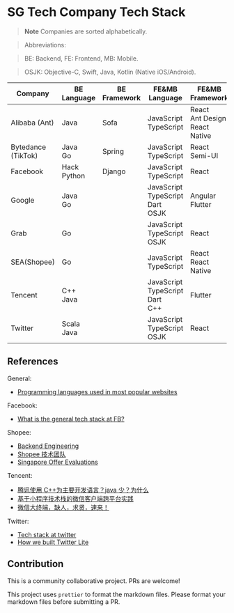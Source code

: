 # SG Tech Company Tech Stack

> **Note** Companies are sorted alphabetically.

> Abbreviations:

> BE: Backend, FE: Frontend, MB: Mobile.

> OSJK: Objective-C, Swift, Java, Kotlin (Native iOS/Android).

| Company                | BE Language     | BE Framework | FE&MB Language                              | FE&MB Framework                       |
| ---------------------- | --------------- | ------------ | ------------------------------------------- | ------------------------------------- |
| Alibaba (Ant)          | Java            | Sofa         | JavaScript<br/>TypeScript                   | React<br/>Ant Design<br/>React Native |
| Bytedance<br/>(TikTok) | Java<br/>Go     | Spring       | JavaScript<br/>TypeScript                   | React<br/>Semi-UI                     |
| Facebook               | Hack<br/>Python | Django       | JavaScript<br/>TypeScript                   | React                                 |
| Google                 | Java<br/>Go     |              | JavaScript<br/>TypeScript<br/>Dart<br/>OSJK | Angular<br/>Flutter                   |
| Grab                   | Go              |              | JavaScript<br/>TypeScript<br/>OSJK          | React                                 |
| SEA(Shopee)            | Go              |              | JavaScript<br/>TypeScript                   | React<br/>React Native                |
| Tencent                | C++<br/>Java    |              | JavaScript<br/>TypeScript<br/>Dart<br/>C++  | Flutter                               |
| Twitter                | Scala<br/>Java  |              | JavaScript<br/>TypeScript<br/>OSJK          | React                                 |

## References

General:

- [Programming languages used in most popular websites](https://en.wikipedia.org/wiki/Programming_languages_used_in_most_popular_websites)

Facebook:

- [What is the general tech stack at FB?](https://www.teamblind.com/post/What-is-the-general-tech-stack-at-FB-3FgM74ir)

Shopee:

- [Backend Engineering](https://careers.shopee.sg/blog/2021/04/30/backend-engineering/)
- [Shopee 技术团队](https://segmentfault.com/u/techatshopee)
- [Singapore Offer Evaluations](https://www.teamblind.com/post/Singapore-Offer-Evaluations-bJJnmFGa)

Tencent:

- [腾讯使用 C++为主要开发语言？java 少？为什么](https://www.zhihu.com/question/30918223)
- [基于小程序技术栈的微信客户端跨平台实践](https://cloud.tencent.com/developer/article/1454496)
- [微信大终端，缺人，求贤，速来！](https://cloud.tencent.com/developer/article/1595767)

Twitter:

- [Tech stack at twitter](https://www.teamblind.com/post/Tech-stack-at-twitter-NePrdZEh)
- [How we built Twitter Lite](https://blog.twitter.com/engineering/en_us/topics/open-source/2017/how-we-built-twitter-lite)

## Contribution

This is a community collaborative project. PRs are welcome!

This project uses `prettier` to format the markdown files. Please format your markdown files before submitting a PR.
